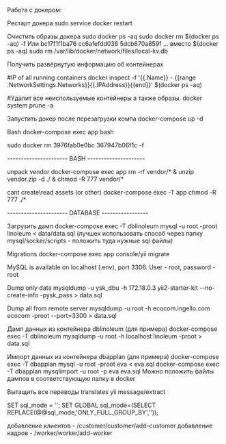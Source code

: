 Работа с докером:

Рестарт докера
sudo service docker restart

Очистить образы докера
sudo docker ps -aq
sudo docker rm $(docker ps -aq) -f
Или bc17f1f1ba76 cc6afefdd036 5dcb670a859f ... вместо $(docker ps -aq)
sudo rm /var/lib/docker/network/files/local-kv.db

Получить развёрнутую информацию об контейнерах

#IP of all running containers
docker inspect -f '{{.Name}} - {{range .NetworkSettings.Networks}}{{.IPAddress}}{{end}}' $(docker ps -aq)

#Удалит все неиспользуемые контейнеры а также образы.
docker system prune -a

Запустить докер после перезагрузки компа
docker-compose up -d

Bash
docker-compose exec app bash
 

sudo docker rm 3976fab0e0bc 367947b06f1c -f

---------------------- BASH ---------------------

unpack vendor
docker-compose exec app rm -rf vendor/* & unzip vendor.zip -d ./ & chmod -R 777 vendor/*

cant create\read assets (or other)
docker-compose exec -T app chmod -R 777 ./*

---------------------- DATABASE -----------------

Загрузить дамп
docker-compose exec -T dblinoleum mysql -u root -proot linoleum < data/data.sql
(лучшек использовать способ через папку mysql/socker/scripts - положить туда нужные sql файлы)

Migrations
docker-compose exec app console/yii migrate

MySQL is available on localhost (.env), port 3306. User - root, password - root

Dump only data
mysqldump -u ysk_dbu -h 172.18.0.3 yii2-starter-kit --no-create-info -pysk_pass > data.sql

Dump all from remote server
mysqldump -u root -h ecocom.ingello.com ecocom -proot --port=3300 > data.sql

Дамп данных из контейнера dblinoleum (для примера)
docker-compose exec -T dblinoleum mysqldump -u root -h localhost linoleum -proot > data.sql

Импорт данных из контейнера dbapplan (для примера)
docker-compose exec -T dbapplan mysql -u root -proot eva < eva.sql
docker-compose exec -T dbapplan mysqlimport -u root -p eva eva.sql
Можно положить файлы дампов в соответствующую папку в docker

Вытащить все переводы translates
yii message/extract

SET sql_mode = '';
SET GLOBAL sql_mode=(SELECT REPLACE(@@sql_mode,'ONLY_FULL_GROUP_BY',''));


добавление клиентов - /customer/customer/add-customer
добавление кадров - /worker/worker/add-worker
